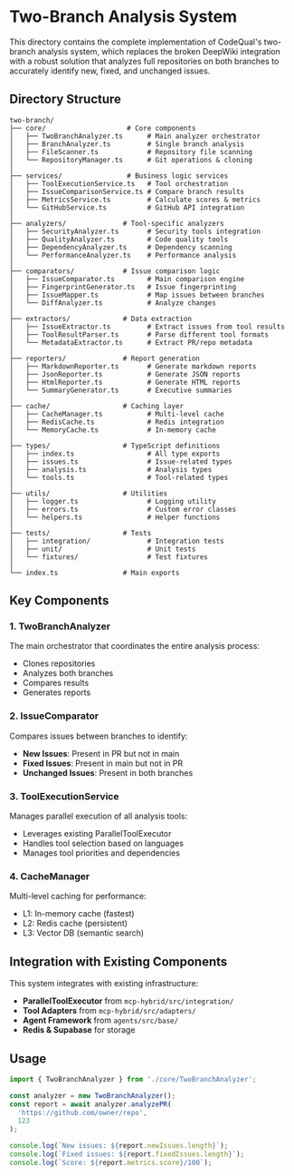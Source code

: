 # Two-Branch Analysis System

This directory contains the complete implementation of CodeQual's two-branch analysis system, which replaces the broken DeepWiki integration with a robust solution that analyzes full repositories on both branches to accurately identify new, fixed, and unchanged issues.

## Directory Structure

```
two-branch/
├── core/                    # Core components
│   ├── TwoBranchAnalyzer.ts      # Main analyzer orchestrator
│   ├── BranchAnalyzer.ts         # Single branch analysis
│   ├── FileScanner.ts            # Repository file scanning
│   └── RepositoryManager.ts      # Git operations & cloning
│
├── services/                # Business logic services
│   ├── ToolExecutionService.ts   # Tool orchestration
│   ├── IssueComparisonService.ts # Compare branch results
│   ├── MetricsService.ts         # Calculate scores & metrics
│   └── GitHubService.ts          # GitHub API integration
│
├── analyzers/              # Tool-specific analyzers
│   ├── SecurityAnalyzer.ts       # Security tools integration
│   ├── QualityAnalyzer.ts        # Code quality tools
│   ├── DependencyAnalyzer.ts     # Dependency scanning
│   └── PerformanceAnalyzer.ts    # Performance analysis
│
├── comparators/            # Issue comparison logic
│   ├── IssueComparator.ts        # Main comparison engine
│   ├── FingerprintGenerator.ts   # Issue fingerprinting
│   ├── IssueMapper.ts            # Map issues between branches
│   └── DiffAnalyzer.ts           # Analyze changes
│
├── extractors/             # Data extraction
│   ├── IssueExtractor.ts         # Extract issues from tool results
│   ├── ToolResultParser.ts       # Parse different tool formats
│   └── MetadataExtractor.ts      # Extract PR/repo metadata
│
├── reporters/              # Report generation
│   ├── MarkdownReporter.ts       # Generate markdown reports
│   ├── JsonReporter.ts           # Generate JSON reports
│   ├── HtmlReporter.ts           # Generate HTML reports
│   └── SummaryGenerator.ts       # Executive summaries
│
├── cache/                  # Caching layer
│   ├── CacheManager.ts           # Multi-level cache
│   ├── RedisCache.ts             # Redis integration
│   └── MemoryCache.ts            # In-memory cache
│
├── types/                  # TypeScript definitions
│   ├── index.ts                  # All type exports
│   ├── issues.ts                 # Issue-related types
│   ├── analysis.ts               # Analysis types
│   └── tools.ts                  # Tool-related types
│
├── utils/                  # Utilities
│   ├── logger.ts                 # Logging utility
│   ├── errors.ts                 # Custom error classes
│   └── helpers.ts                # Helper functions
│
├── tests/                  # Tests
│   ├── integration/              # Integration tests
│   ├── unit/                     # Unit tests
│   └── fixtures/                 # Test fixtures
│
└── index.ts                # Main exports
```

## Key Components

### 1. TwoBranchAnalyzer
The main orchestrator that coordinates the entire analysis process:
- Clones repositories
- Analyzes both branches
- Compares results
- Generates reports

### 2. IssueComparator
Compares issues between branches to identify:
- **New Issues**: Present in PR but not in main
- **Fixed Issues**: Present in main but not in PR
- **Unchanged Issues**: Present in both branches

### 3. ToolExecutionService
Manages parallel execution of all analysis tools:
- Leverages existing ParallelToolExecutor
- Handles tool selection based on languages
- Manages tool priorities and dependencies

### 4. CacheManager
Multi-level caching for performance:
- L1: In-memory cache (fastest)
- L2: Redis cache (persistent)
- L3: Vector DB (semantic search)

## Integration with Existing Components

This system integrates with existing infrastructure:
- **ParallelToolExecutor** from `mcp-hybrid/src/integration/`
- **Tool Adapters** from `mcp-hybrid/src/adapters/`
- **Agent Framework** from `agents/src/base/`
- **Redis & Supabase** for storage

## Usage

```typescript
import { TwoBranchAnalyzer } from './core/TwoBranchAnalyzer';

const analyzer = new TwoBranchAnalyzer();
const report = await analyzer.analyzePR(
  'https://github.com/owner/repo',
  123
);

console.log(`New issues: ${report.newIssues.length}`);
console.log(`Fixed issues: ${report.fixedIssues.length}`);
console.log(`Score: ${report.metrics.score}/100`);
```